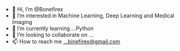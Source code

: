 - 👋 Hi, I’m @Bonefirex
- 👀 I’m interested in Machine Learning, Deep Learning and Medical Imaging
- 🌱 I’m currently learning ...Python
- 💞️ I’m looking to collaborate on ...
- 📫 How to reach me ...binefirex@gmail.com

<!---
Bonefirex/Bonefirex is a ✨ special ✨ repository because its `README.md` (this file) appears on your GitHub profile.
You can click the Preview link to take a look at your changes.
--->
